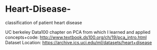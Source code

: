 # Heart-Disease-
classification of patient heart disease 

UC berkeley Data100 chapter on PCA from which I learned and applied concepts+code: http://www.textbook.ds100.org/ch/19/pca_intro.html
Dataset Location: https://archive.ics.uci.edu/ml/datasets/heart+disease
